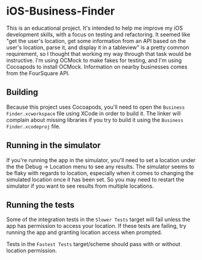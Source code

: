 # iOS-Business-Finder

This is an educational project. It's intended to help me improve my iOS
development skills, with a focus on testing and refactoring. It seemed like
"get the user's location, get some information from an API based on the user's
location, parse it, and display it in a tableview" is a pretty common
requirement, so I thought that working my way through that task would be
instructive. I'm using OCMock to make fakes for testing, and I'm using
Cocoapods to install OCMock. Information on nearby businesses comes from the
FourSquare API.

## Building

Because this project uses Cocoapods, you'll need to open the `Business Finder.xcworkspace` file using XCode in order to build it. The linker will complain about missing libraries if you try to build it using the `Business Finder.xcodeproj` file.

## Running in the simulator

If you're running the app in the simulator, you'll need to set a location under the the Debug -> Location menu to see any results. The simulator seems to be flaky with regards to location, especially when it comes to changing the simulated location once it has been set. So you may need to restart the simulator if you want to see results from multiple locations.

## Running the tests

Some of the integration tests in the `Slower Tests` target will fail unless the app has permission to access your location. If these tests are failing, try running the app and granting location access when prompted.

Tests in the `Fastest Tests` target/scheme should pass with or without location permission.
